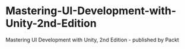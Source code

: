 # Mastering-UI-Development-with-Unity-2nd-Edition
Mastering UI Development with Unity, 2nd Edition - published by Packt
